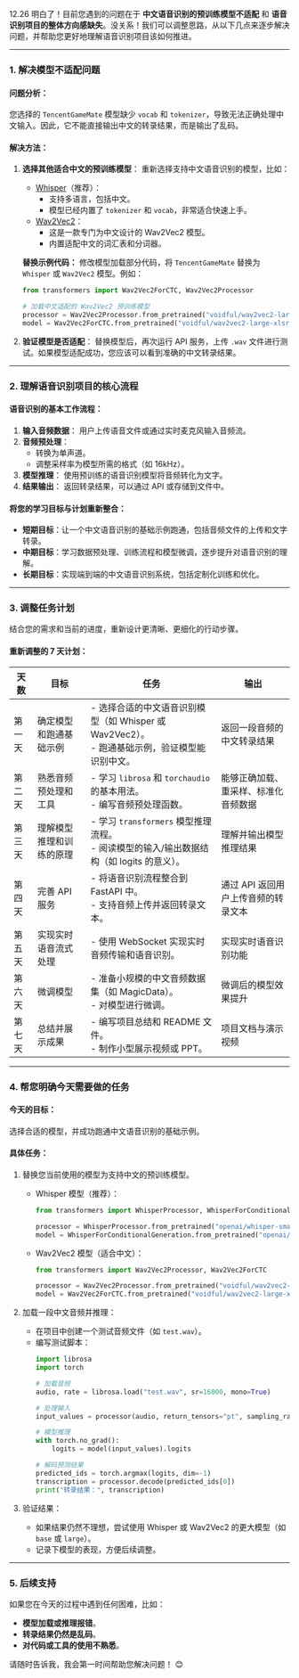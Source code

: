 12.26
明白了！目前您遇到的问题在于 **中文语音识别的预训练模型不适配** 和 **语音识别项目的整体方向感缺失**。没关系！我们可以调整思路，从以下几点来逐步解决问题，并帮助您更好地理解语音识别项目该如何推进。

---

### **1. 解决模型不适配问题**

#### **问题分析：**
您选择的 `TencentGameMate` 模型缺少 `vocab` 和 `tokenizer`，导致无法正确处理中文输入。因此，它不能直接输出中文的转录结果，而是输出了乱码。

#### **解决方法：**
1. **选择其他适合中文的预训练模型**：
   重新选择支持中文语音识别的模型，比如：
   - [Whisper](https://huggingface.co/openai/whisper-large)（推荐）：
     - 支持多语言，包括中文。
     - 模型已经内置了 `tokenizer` 和 `vocab`，非常适合快速上手。
   - [Wav2Vec2](https://huggingface.co/voidful/wav2vec2-large-xlsr-53-chinese)：
     - 这是一款专门为中文设计的 Wav2Vec2 模型。
     - 内置适配中文的词汇表和分词器。

   **替换示例代码：**
   修改模型加载部分代码，将 `TencentGameMate` 替换为 `Whisper` 或 `Wav2Vec2` 模型。例如：

   ```python
   from transformers import Wav2Vec2ForCTC, Wav2Vec2Processor
   
   # 加载中文适配的 Wav2Vec2 预训练模型
   processor = Wav2Vec2Processor.from_pretrained("voidful/wav2vec2-large-xlsr-53-chinese")
   model = Wav2Vec2ForCTC.from_pretrained("voidful/wav2vec2-large-xlsr-53-chinese").to("cuda" if torch.cuda.is_available() else "cpu")
   ```

2. **验证模型是否适配**：
   替换模型后，再次运行 API 服务，上传 `.wav` 文件进行测试。如果模型适配成功，您应该可以看到准确的中文转录结果。

---

### **2. 理解语音识别项目的核心流程**

#### **语音识别的基本工作流程：**
1. **输入音频数据**：
   用户上传语音文件或通过实时麦克风输入音频流。
2. **音频预处理**：
   - 转换为单声道。
   - 调整采样率为模型所需的格式（如 16kHz）。
3. **模型推理**：
   使用预训练的语音识别模型将音频转化为文字。
4. **结果输出**：
   返回转录结果，可以通过 API 或存储到文件中。

#### **将您的学习目标与计划重新整合**：
- **短期目标**：让一个中文语音识别的基础示例跑通，包括音频文件的上传和文字转录。
- **中期目标**：学习数据预处理、训练流程和模型微调，逐步提升对语音识别的理解。
- **长期目标**：实现端到端的中文语音识别系统，包括定制化训练和优化。

---

### **3. 调整任务计划**

结合您的需求和当前的进度，重新设计更清晰、更细化的行动步骤。

#### **重新调整的 7 天计划**：

| **天数** | **目标**                      | **任务**                                                                                     | **输出**                              |
|----------|-------------------------------|----------------------------------------------------------------------------------------------|---------------------------------------|
| 第一天   | 确定模型和跑通基础示例          | - 选择合适的中文语音识别模型（如 Whisper 或 Wav2Vec2）。<br>- 跑通基础示例，验证模型能识别中文。 | 返回一段音频的中文转录结果           |
| 第二天   | 熟悉音频预处理和工具            | - 学习 `librosa` 和 `torchaudio` 的基本用法。<br>- 编写音频预处理函数。                        | 能够正确加载、重采样、标准化音频数据 |
| 第三天   | 理解模型推理和训练的原理        | - 学习 `transformers` 模型推理流程。<br>- 阅读模型的输入/输出数据结构（如 logits 的意义）。     | 理解并输出模型推理结果               |
| 第四天   | 完善 API 服务                  | - 将语音识别流程整合到 FastAPI 中。<br>- 支持音频上传并返回转录文本。                         | 通过 API 返回用户上传音频的转录文本 |
| 第五天   | 实现实时语音流式处理            | - 使用 WebSocket 实现实时音频传输和语音识别。                                                | 实现实时语音识别功能                 |
| 第六天   | 微调模型                       | - 准备小规模的中文音频数据集（如 MagicData）。<br>- 对模型进行微调。                          | 微调后的模型效果提升                 |
| 第七天   | 总结并展示成果                 | - 编写项目总结和 README 文件。<br>- 制作小型展示视频或 PPT。                                  | 项目文档与演示视频                   |

---

### **4. 帮您明确今天需要做的任务**

#### **今天的目标：**
选择合适的模型，并成功跑通中文语音识别的基础示例。

#### **具体任务：**
1. 替换您当前使用的模型为支持中文的预训练模型。
   - Whisper 模型（推荐）：
     ```python
     from transformers import WhisperProcessor, WhisperForConditionalGeneration
     
     processor = WhisperProcessor.from_pretrained("openai/whisper-small")
     model = WhisperForConditionalGeneration.from_pretrained("openai/whisper-small").to("cuda" if torch.cuda.is_available() else "cpu")
     ```
   - Wav2Vec2 模型（适合中文）：
     ```python
     from transformers import Wav2Vec2Processor, Wav2Vec2ForCTC
     
     processor = Wav2Vec2Processor.from_pretrained("voidful/wav2vec2-large-xlsr-53-chinese")
     model = Wav2Vec2ForCTC.from_pretrained("voidful/wav2vec2-large-xlsr-53-chinese").to("cuda" if torch.cuda.is_available() else "cpu")
     ```

2. 加载一段中文音频并推理：
   - 在项目中创建一个测试音频文件（如 `test.wav`）。
   - 编写测试脚本：
     ```python
     import librosa
     import torch
     
     # 加载音频
     audio, rate = librosa.load("test.wav", sr=16000, mono=True)
     
     # 处理输入
     input_values = processor(audio, return_tensors="pt", sampling_rate=16000).input_values.to(model.device)
     
     # 模型推理
     with torch.no_grad():
         logits = model(input_values).logits
     
     # 解码预测结果
     predicted_ids = torch.argmax(logits, dim=-1)
     transcription = processor.decode(predicted_ids[0])
     print("转录结果：", transcription)
     ```

3. 验证结果：
   - 如果结果仍然不理想，尝试使用 Whisper 或 Wav2Vec2 的更大模型（如 `base` 或 `large`）。
   - 记录下模型的表现，方便后续调整。

---

### **5. 后续支持**

如果您在今天的过程中遇到任何困难，比如：
- **模型加载或推理报错**。
- **转录结果仍然是乱码**。
- **对代码或工具的使用不熟悉**。

请随时告诉我，我会第一时间帮助您解决问题！ 😊

